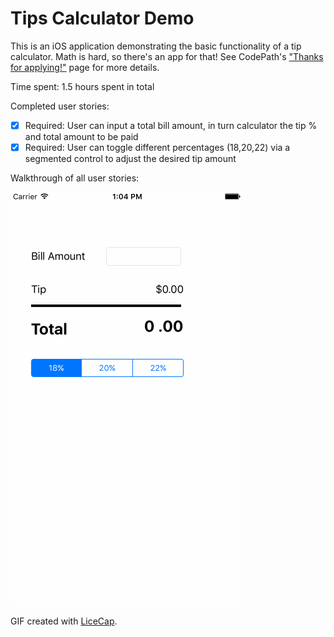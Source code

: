 # Tips Calculator Demo

This is an iOS application demonstrating the basic functionality of a tip calculator. Math is hard, so there's an app for that!  See CodePath's ["Thanks for applying!"](http://courses.codepath.com/snippets/ios_for_designers/thanks_for_applying#heading-prework) page for more details.

Time spent: 1.5 hours spent in total

Completed user stories:

 * [x] Required: User can input a total bill amount, in turn calculator the tip % and total amount to be paid
 * [x] Required: User can toggle different percentages (18,20,22) via a segmented control to adjust the desired tip amount

Walkthrough of all user stories:

![Video Walkthrough](tipsdemo.gif)

GIF created with [LiceCap](http://www.cockos.com/licecap/).
